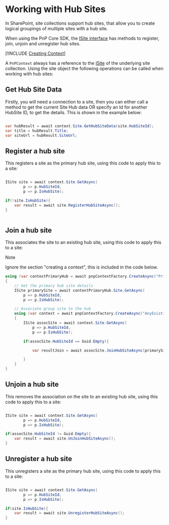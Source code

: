 # Working with Hub Sites

In SharePoint, site collections support hub sites, that allow you to create logical groupings of multiple sites with a hub site.

 When using the PnP Core SDK, the [ISite interface](https://pnp.github.io/pnpcore/api/PnP.Core.Model.SharePoint.ISite.html) has methods to register, join, unjoin and unregister hub sites.

[!INCLUDE [Creating Context](fragments/creating-context.md)]



A `PnPContext` always has a reference to the [ISite](https://pnp.github.io/pnpcore/api/PnP.Core.Model.SharePoint.ISite.html) of the underlying site collection. Using the site object the following operations can be called when working with hub sites:

## Get Hub Site Data

Firstly, you will need a connection to a site, then you can either call a method to get the current Site Hub data OR specify an Id for another HubSite ID, to get the details. This is shown in the example below:

```csharp

var hubResult = await context.Site.GetHubSiteData(site.HubSiteId);
var title = hubResult.Title;
var siteUrl = hubResult.SiteUrl;

```

## Register a hub site

This registers a site as the primary hub site, using this code to apply this to a site:

```csharp

ISite site = await context.Site.GetAsync(
        p => p.HubSiteId,
        p => p.IsHubSite);

if(!site.IsHubSite){
    var result = await site.RegisterHubSiteAsync();
}
    
```

## Join a hub site

This associates the site to an existing hub site, using this code to apply this to a site:

> [!Note]
> Ignore the section "creating a context", this is included in the code below.

```csharp
using (var contextPrimaryHub = await pnpContextFactory.CreateAsync("PrimaryHubSite"))
{
    // Get the primary hub site details
    ISite primarySite = await contextPrimaryHub.Site.GetAsync(
        p => p.HubSiteId,
        p => p.IsHubSite);

    // Associate group site to the hub
    using (var context = await pnpContextFactory.CreateAsync("AnyExistingSite"))
    {
        ISite assocSite = await context.Site.GetAsync(
            p => p.HubSiteId,
            p => p.IsHubSite);

        if(assocSite.HubSiteId == Guid.Empty){

            var resultJoin = await assocSite.JoinHubSiteAsync(primarySite.HubSiteId);

        }
    }
}

```


## Unjoin a hub site

This removes the association on the site to an existing hub site, using this code to apply this to a site:

```csharp

ISite site = await context.Site.GetAsync(
        p => p.HubSiteId,
        p => p.IsHubSite);

if(assocSite.HubSiteId != Guid.Empty){
    var result = await site.UnJoinHubSiteAsync();
}

```


## Unregister a hub site

This unregisters a site as the primary hub site, using this code to apply this to a site:

```csharp

ISite site = await context.Site.GetAsync(
        p => p.HubSiteId,
        p => p.IsHubSite);

if(site.IsHubSite){
    var result = await site.UnregisterHubSiteAsync();
}

```